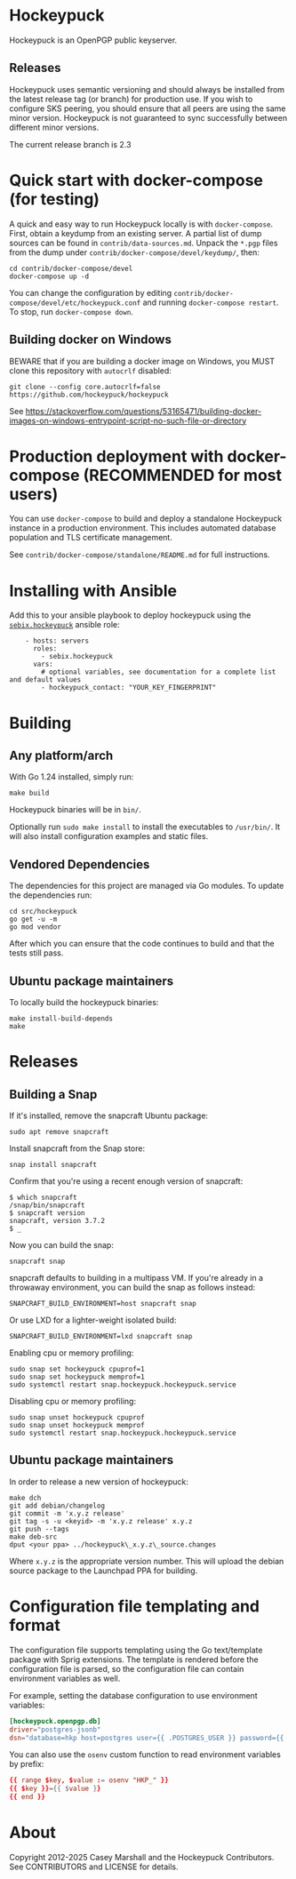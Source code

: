 # Hockeypuck

Hockeypuck is an OpenPGP public keyserver.

## Releases

Hockeypuck uses semantic versioning and should always be installed from the latest release tag (or branch) for production use.
If you wish to configure SKS peering, you should ensure that all peers are using the same minor version.
Hockeypuck is not guaranteed to sync successfully between different minor versions.

The current release branch is 2.3

# Quick start with docker-compose (for testing)

A quick and easy way to run Hockeypuck locally is with `docker-compose`.
First, obtain a keydump from an existing server.
A partial list of dump sources can be found in `contrib/data-sources.md`.
Unpack the `*.pgp` files from the dump under `contrib/docker-compose/devel/keydump/`, then:

    cd contrib/docker-compose/devel
    docker-compose up -d

You can change the configuration by editing `contrib/docker-compose/devel/etc/hockeypuck.conf` and running `docker-compose restart`.
To stop, run `docker-compose down`.

## Building docker on Windows

BEWARE that if you are building a docker image on Windows, you MUST clone this repository with `autocrlf` disabled:

```
git clone --config core.autocrlf=false https://github.com/hockeypuck/hockeypuck
```

See https://stackoverflow.com/questions/53165471/building-docker-images-on-windows-entrypoint-script-no-such-file-or-directory

# Production deployment with docker-compose (RECOMMENDED for most users)

You can use `docker-compose` to build and deploy a standalone Hockeypuck instance in a production environment.
This includes automated database population and TLS certificate management.

See `contrib/docker-compose/standalone/README.md` for full instructions.

# Installing with Ansible

Add this to your ansible playbook to deploy hockeypuck using the [`sebix.hockeypuck`](https://galaxy.ansible.com/sebix/hockeypuck) ansible role:

```
    - hosts: servers
      roles:
        - sebix.hockeypuck
      vars:
        # optional variables, see documentation for a complete list and default values
        - hockeypuck_contact: "YOUR_KEY_FINGERPRINT"
```

# Building

## Any platform/arch

With Go 1.24 installed, simply run:

    make build

Hockeypuck binaries will be in `bin/`.

Optionally run `sudo make install` to install the executables to `/usr/bin/`.
It will also install configuration examples and static files.

## Vendored Dependencies

The dependencies for this project are managed via Go modules.
To update the dependencies run:

    cd src/hockeypuck
    go get -u -m
    go mod vendor

After which you can ensure that the code continues to build and
that the tests still pass.

## Ubuntu package maintainers

To locally build the hockeypuck binaries:

    make install-build-depends
    make

# Releases

## Building a Snap

If it's installed, remove the snapcraft Ubuntu package:

    sudo apt remove snapcraft

Install snapcraft from the Snap store:

    snap install snapcraft

Confirm that you're using a recent enough version of snapcraft:

    $ which snapcraft
    /snap/bin/snapcraft
    $ snapcraft version
    snapcraft, version 3.7.2
    $ _

Now you can build the snap:

    snapcraft snap

snapcraft defaults to building in a multipass VM.  If you're already
in a throwaway environment, you can build the snap as follows instead:

    SNAPCRAFT_BUILD_ENVIRONMENT=host snapcraft snap

Or use LXD for a lighter-weight isolated build:

    SNAPCRAFT_BUILD_ENVIRONMENT=lxd snapcraft snap

Enabling cpu or memory profiling:

    sudo snap set hockeypuck cpuprof=1
    sudo snap set hockeypuck memprof=1
    sudo systemctl restart snap.hockeypuck.hockeypuck.service

Disabling cpu or memory profiling:

    sudo snap unset hockeypuck cpuprof
    sudo snap unset hockeypuck memprof
    sudo systemctl restart snap.hockeypuck.hockeypuck.service

## Ubuntu package maintainers

In order to release a new version of hockeypuck:

    make dch
    git add debian/changelog
    git commit -m 'x.y.z release'
    git tag -s -u <keyid> -m 'x.y.z release' x.y.z
    git push --tags
    make deb-src
    dput <your ppa> ../hockeypuck\_x.y.z\_source.changes

Where `x.y.z` is the appropriate version number.
This will upload the debian source package to the Launchpad PPA for building.

# Configuration file templating and format

The configuration file supports templating using the Go text/template package with Sprig extensions.
The template is rendered before the configuration file is parsed, so the configuration file can contain
environment variables as well.

For example, setting the database configuration to use environment variables:

```toml
[hockeypuck.openpgp.db]
driver="postgres-jsonb"
dsn="database=hkp host=postgres user={{ .POSTGRES_USER }} password={{ .POSTGRES_PASSWORD }} port=5432 sslmode=disable"
```

You can also use the `osenv` custom function to read environment variables by prefix:

```toml
{{ range $key, $value := osenv "HKP_" }}
{{ $key }}={{ $value }}
{{ end }}
```

# About

Copyright 2012-2025 Casey Marshall and the Hockeypuck Contributors.
See CONTRIBUTORS and LICENSE for details.
